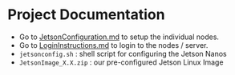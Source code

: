 # Project Documentation
- Go to [JetsonConfiguration.md](https://github.com/Real-Time-MIMO/RadarPipeline/blob/main/docs/JetsonConfiguration.md) to setup the individual nodes.
- Go to [LoginInstructions.md](https://github.com/Real-Time-MIMO/RadarPipeline/blob/main/docs/LoginInstructions.md) to login to the nodes / server.
- `jetsonconfig.sh` : shell script for configuring the Jetson Nanos
- `JetsonImage_X.X.zip` : our pre-configured Jetson Linux Image
